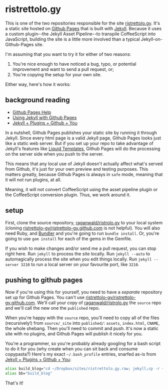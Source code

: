 ristrettolo.gy
==============

This is one of the two repositories responsible for the site [ristrettolo.gy]. It's a static site hosted on [Github Pages] that is built with [Jekyll]. Because it uses a custom plugin--the Jekyll Asset Pipeline--to transpile CoffeeScript into JavaScript, building the site is a little more involved than a typical Jekyll-on-Github-Pages site.

[ristrettolo.gy]: http://ristrettolo.gy
[Jekyll]: https://github.com/mojombo/jekyll
[Github Pages]: http://pages.github.com

I'm assuming that you want to try it for either of two reasons:

1. You're nice enough to have noticed a bug, typo, or potential improvement and want to send a pull request, or;
2. You're copying the setup for your own site.

Either way, here's how it works:

background reading
------------------

* [Github Pages Help](https://help.github.com/categories/20/articles)
* [Using Jekyll with Github Pages](https://help.github.com/articles/using-jekyll-with-pages)
* [Jekyll + Plugins + Github + You](http://charliepark.org/jekyll-with-plugins/)

In a nutshell, Github Pages publishes your static site by running it through Jekyll. Since every html page is a valid Jekyll page, Github Pages looks just like a static web server. But if you set up your repo to take advantage of Jekyll's features like [Liquid Templates], Github Pages will do the processing on the server side when you push to the server.

[Liquid Templates]: http://liquidmarkup.org

This means that any local use of Jekyll doesn't actually affect what's served from Github, it's just for your own preview and testing purposes. This matters greatly, because Github Pages is always in `safe` mode, meaning that it will not run plugins, at all.

Meaning, it will not convert CoffeeScript using the asset pipeline plugin or the CoffeeScript conversion plugin. Thus, we work around it.

setup
-----

First, clone the source repository, [raganwald/ristrolo.gy][rr] to your local system (cloning [ristrettolo-gy/ristrettolo-gy.github.com][rrgc] is not helpful). You will also need Ruby, and [Bundler] and you're going to run `bundle install`. Or, you're going to use `gem install` for each of the gems in the Gemfile.

[Bundler]: http://gembundler.com
[rr]: https://github.com/raganwald/ristrolo.gy
[rrgc]: https://github.com/ristrettolo-gy/ristrettolo-gy.github.com

If you wish to make changes and/or send me a pull request, you can stop right here. Run `jekyll` to process the site locally. Run `jekyll --auto` to automagically process the site when you edit things locally. Run `jekyll --server 3210` to run a local server on your favourite port, like `3210`.

pushing to github pages
-----------------------

Now if you're using this for yourself, you need to have a *separate* repository set up for Github Pages. You can't use [ristrettolo-gy/ristrettolo-gy.github.com][rrgc]. We'll call your copy of [raganwald/ristrolo.gy][rr] the `source` repo and we'll call the new one the `published` repo.

When you're happy with the `source` repo, you'll need to copy all of the files (recursively!) from `source/_site` into `published/`: `assets`, `index.html`, `CNAME`, the whole shebang. Then you'll need to commit and push. It's now a static site with no plugins, and Github Pages will publish it nicely for you.

You're a programmer, so you're probably already googling for a bash script to do it for you (why create when you can sit back and consume copypasta?) Here's my exact `~/.bash_profile` entries, snarfed as-is from [Jekyll + Plugins + Github + You](http://charliepark.org/jekyll-with-plugins/):

```bash
alias build_blog="cd ~/Dropbox/sites/ristrettolo.gy.raw; jekyll;cp -r ~/Dropbox/sites/ristrettolo.gy.raw/_site/* ~/Dropbox/sites/ristrettolo-gy.github.com;cd ~/Dropbox/sites/ristrettolo-gy.github.com;git add .;git commit -am 'Latest build.';git push"
alias bb="build_blog"
```

That's it!